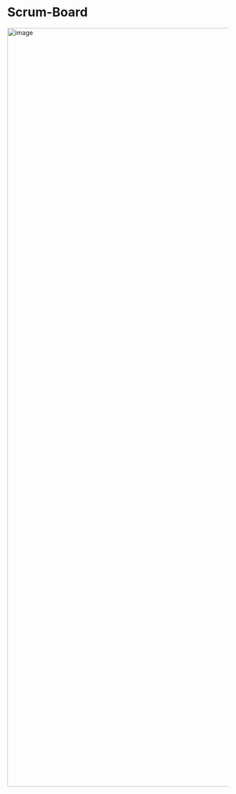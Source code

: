 # Scrum-Board

<img width="1726" alt="image" src="https://github.com/CSPJ-Scratch-Project/Scrum-Board/assets/106777128/757ccddd-d76b-4454-a000-465daaa0f895">

